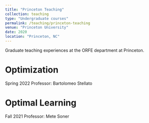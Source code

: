 ```yaml
---
title: "Princeton Teaching"
collection: teaching
type: "Undergraduate courses"
permalink: /teaching/princeton-teaching
venue: "Princeton University"
date: 2020
location: "Princeton, NC"
---
```


Graduate teaching experiences at the ORFE department at Princeton.

Optimization
======
Spring 2022
Professor: Bartolomeo Stellato

Optimal Learning
======
Fall 2021
Professor: Mete Soner